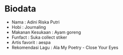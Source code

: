 # Biodata

* Nama : Adini Riska Putri
* Hobi : Journaling
* Makanan Kesukaan : Ayam goreng
* Funfact : Suka collect stiker
* Artis favorit : aespa
* Rekomendasi Lagu : Ala My Poetry - Close Your Eyes
